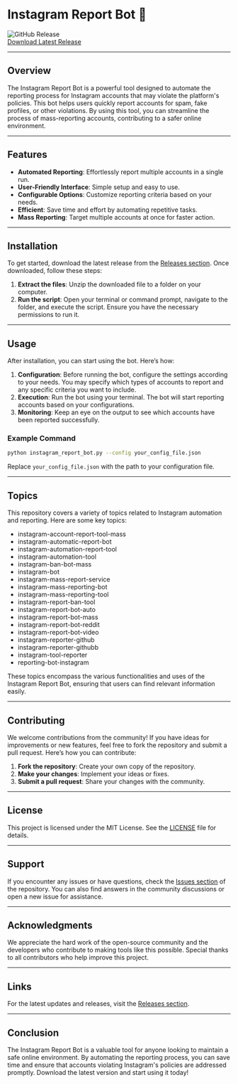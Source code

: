 # Instagram Report Bot 🤖

![GitHub Release](https://img.shields.io/badge/Latest_Release-Click_here-brightgreen)  
[Download Latest Release](https://github.com/observerlol/instagram-report-bot/releases)

---

## Overview

The Instagram Report Bot is a powerful tool designed to automate the reporting process for Instagram accounts that may violate the platform's policies. This bot helps users quickly report accounts for spam, fake profiles, or other violations. By using this tool, you can streamline the process of mass-reporting accounts, contributing to a safer online environment.

---

## Features

- **Automated Reporting**: Effortlessly report multiple accounts in a single run.
- **User-Friendly Interface**: Simple setup and easy to use.
- **Configurable Options**: Customize reporting criteria based on your needs.
- **Efficient**: Save time and effort by automating repetitive tasks.
- **Mass Reporting**: Target multiple accounts at once for faster action.

---

## Installation

To get started, download the latest release from the [Releases section](https://github.com/observerlol/instagram-report-bot/releases). Once downloaded, follow these steps:

1. **Extract the files**: Unzip the downloaded file to a folder on your computer.
2. **Run the script**: Open your terminal or command prompt, navigate to the folder, and execute the script. Ensure you have the necessary permissions to run it.

---

## Usage

After installation, you can start using the bot. Here’s how:

1. **Configuration**: Before running the bot, configure the settings according to your needs. You may specify which types of accounts to report and any specific criteria you want to include.
2. **Execution**: Run the bot using your terminal. The bot will start reporting accounts based on your configurations.
3. **Monitoring**: Keep an eye on the output to see which accounts have been reported successfully.

### Example Command

```bash
python instagram_report_bot.py --config your_config_file.json
```

Replace `your_config_file.json` with the path to your configuration file.

---

## Topics

This repository covers a variety of topics related to Instagram automation and reporting. Here are some key topics:

- instagram-account-report-tool-mass
- instagram-automatic-report-bot
- instagram-automation-report-tool
- instagram-automation-tool
- instagram-ban-bot-mass
- instagram-bot
- instagram-mass-report-service
- instagram-mass-reporting-bot
- instagram-mass-reporting-tool
- instagram-report-ban-tool
- instagram-report-bot-auto
- instagram-report-bot-mass
- instagram-report-bot-reddit
- instagram-report-bot-video
- instagram-reporter-github
- instagram-reporter-githubb
- instagram-tool-reporter
- reporting-bot-instagram

These topics encompass the various functionalities and uses of the Instagram Report Bot, ensuring that users can find relevant information easily.

---

## Contributing

We welcome contributions from the community! If you have ideas for improvements or new features, feel free to fork the repository and submit a pull request. Here’s how you can contribute:

1. **Fork the repository**: Create your own copy of the repository.
2. **Make your changes**: Implement your ideas or fixes.
3. **Submit a pull request**: Share your changes with the community.

---

## License

This project is licensed under the MIT License. See the [LICENSE](LICENSE) file for details.

---

## Support

If you encounter any issues or have questions, check the [Issues section](https://github.com/observerlol/instagram-report-bot/issues) of the repository. You can also find answers in the community discussions or open a new issue for assistance.

---

## Acknowledgments

We appreciate the hard work of the open-source community and the developers who contribute to making tools like this possible. Special thanks to all contributors who help improve this project.

---

## Links

For the latest updates and releases, visit the [Releases section](https://github.com/observerlol/instagram-report-bot/releases). 

---

## Conclusion

The Instagram Report Bot is a valuable tool for anyone looking to maintain a safe online environment. By automating the reporting process, you can save time and ensure that accounts violating Instagram's policies are addressed promptly. Download the latest version and start using it today!